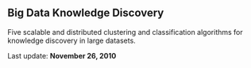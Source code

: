 ## Big Data Knowledge Discovery

Five scalable and distributed clustering and classification algorithms for knowledge discovery in large datasets.

Last update: **November 26, 2010**
